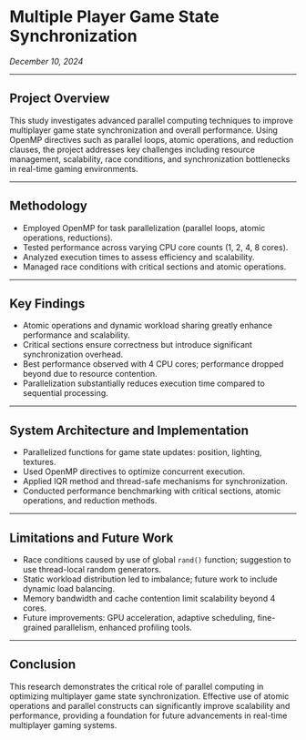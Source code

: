 # Multiple Player Game State Synchronization  
*December 10, 2024*

---

## Project Overview  

This study investigates advanced parallel computing techniques to improve multiplayer game state synchronization and overall performance. Using OpenMP directives such as parallel loops, atomic operations, and reduction clauses, the project addresses key challenges including resource management, scalability, race conditions, and synchronization bottlenecks in real-time gaming environments.

---

## Methodology  

- Employed OpenMP for task parallelization (parallel loops, atomic operations, reductions).  
- Tested performance across varying CPU core counts (1, 2, 4, 8 cores).  
- Analyzed execution times to assess efficiency and scalability.  
- Managed race conditions with critical sections and atomic operations.

---

## Key Findings  

- Atomic operations and dynamic workload sharing greatly enhance performance and scalability.  
- Critical sections ensure correctness but introduce significant synchronization overhead.  
- Best performance observed with 4 CPU cores; performance dropped beyond due to resource contention.  
- Parallelization substantially reduces execution time compared to sequential processing.

---

## System Architecture and Implementation  

- Parallelized functions for game state updates: position, lighting, textures.  
- Used OpenMP directives to optimize concurrent execution.  
- Applied IQR method and thread-safe mechanisms for synchronization.  
- Conducted performance benchmarking with critical sections, atomic operations, and reduction methods.

---

## Limitations and Future Work  

- Race conditions caused by use of global `rand()` function; suggestion to use thread-local random generators.  
- Static workload distribution led to imbalance; future work to include dynamic load balancing.  
- Memory bandwidth and cache contention limit scalability beyond 4 cores.  
- Future improvements: GPU acceleration, adaptive scheduling, fine-grained parallelism, enhanced profiling tools.

---

## Conclusion  

This research demonstrates the critical role of parallel computing in optimizing multiplayer game state synchronization. Effective use of atomic operations and parallel constructs can significantly improve scalability and performance, providing a foundation for future advancements in real-time multiplayer gaming systems.

